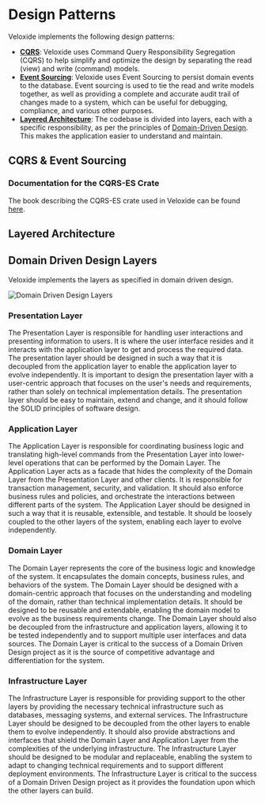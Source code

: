# Design Patterns

Veloxide implements the following design patterns:

- **[CQRS](https://learn.microsoft.com/en-us/azure/architecture/patterns/cqrs)**: Veloxide uses Command Query Responsibility Segregation (CQRS) to help simplify and optimize the design by separating the read (view) and write (command) models.
- **[Event Sourcing](https://martinfowler.com/eaaDev/EventSourcing.html)**: Veloxide uses Event Sourcing to persist domain events to the database. Event sourcing is used to tie the read and write models together, as well as providing a complete and accurate audit trail of changes made to a system, which can be useful for debugging, compliance, and various other purposes.
- **[Layered Architecture](https://en.wikipedia.org/wiki/Multitier_architecture)**: The codebase is divided into layers, each with a specific responsibility, as per the principles of [Domain-Driven Design](https://en.wikipedia.org/wiki/Domain-driven_design). This makes the application easier to understand and maintain.

## CQRS & Event Sourcing

### Documentation for the CQRS-ES Crate

The book describing the CQRS-ES crate used in Veloxide can be found [here](https://doc.rust-cqrs.org/).

## Layered Architecture

## Domain Driven Design Layers

Veloxide implements the layers as specified in domain driven design.

![Domain Driven Design Layers](../.././ddd-layers.png)

### Presentation Layer

The Presentation Layer is responsible for handling user interactions and presenting information to users. It is where the user interface resides and it interacts with the application layer to get and process the required data. The presentation layer should be designed in such a way that it is decoupled from the application layer to enable the application layer to evolve independently. It is important to design the presentation layer with a user-centric approach that focuses on the user's needs and requirements, rather than solely on technical implementation details. The presentation layer should be easy to maintain, extend and change, and it should follow the SOLID principles of software design.

### Application Layer

The Application Layer is responsible for coordinating business logic and translating high-level commands from the Presentation Layer into lower-level operations that can be performed by the Domain Layer. The Application Layer acts as a facade that hides the complexity of the Domain Layer from the Presentation Layer and other clients. It is responsible for transaction management, security, and validation. It should also enforce business rules and policies, and orchestrate the interactions between different parts of the system. The Application Layer should be designed in such a way that it is reusable, extensible, and testable. It should be loosely coupled to the other layers of the system, enabling each layer to evolve independently.

### Domain Layer

The Domain Layer represents the core of the business logic and knowledge of the system. It encapsulates the domain concepts, business rules, and behaviors of the system. The Domain Layer should be designed with a domain-centric approach that focuses on the understanding and modeling of the domain, rather than technical implementation details. It should be designed to be reusable and extendable, enabling the domain model to evolve as the business requirements change. The Domain Layer should also be decoupled from the infrastructure and application layers, allowing it to be tested independently and to support multiple user interfaces and data sources. The Domain Layer is critical to the success of a Domain Driven Design project as it is the source of competitive advantage and differentiation for the system.

### Infrastructure Layer

The Infrastructure Layer is responsible for providing support to the other layers by providing the necessary technical infrastructure such as databases, messaging systems, and external services. The Infrastructure Layer should be designed to be decoupled from the other layers to enable them to evolve independently. It should also provide abstractions and interfaces that shield the Domain Layer and Application Layer from the complexities of the underlying infrastructure. The Infrastructure Layer should be designed to be modular and replaceable, enabling the system to adapt to changing technical requirements and to support different deployment environments. The Infrastructure Layer is critical to the success of a Domain Driven Design project as it provides the foundation upon which the other layers can build.
